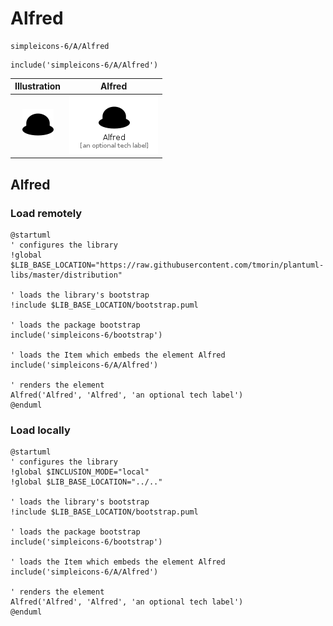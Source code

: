 # Alfred


```text
simpleicons-6/A/Alfred
```

```text
include('simpleicons-6/A/Alfred')
```



| Illustration | Alfred |
| :---: | :---: |
| ![illustration for Illustration](../../simpleicons-6/A/Alfred.png) | ![illustration for Alfred](../../simpleicons-6/A/Alfred.Local.png) |




## Alfred

### Load remotely
```plantuml
@startuml
' configures the library
!global $LIB_BASE_LOCATION="https://raw.githubusercontent.com/tmorin/plantuml-libs/master/distribution"

' loads the library's bootstrap
!include $LIB_BASE_LOCATION/bootstrap.puml

' loads the package bootstrap
include('simpleicons-6/bootstrap')

' loads the Item which embeds the element Alfred
include('simpleicons-6/A/Alfred')

' renders the element
Alfred('Alfred', 'Alfred', 'an optional tech label')
@enduml
```

### Load locally
```plantuml
@startuml
' configures the library
!global $INCLUSION_MODE="local"
!global $LIB_BASE_LOCATION="../.."

' loads the library's bootstrap
!include $LIB_BASE_LOCATION/bootstrap.puml

' loads the package bootstrap
include('simpleicons-6/bootstrap')

' loads the Item which embeds the element Alfred
include('simpleicons-6/A/Alfred')

' renders the element
Alfred('Alfred', 'Alfred', 'an optional tech label')
@enduml
```

